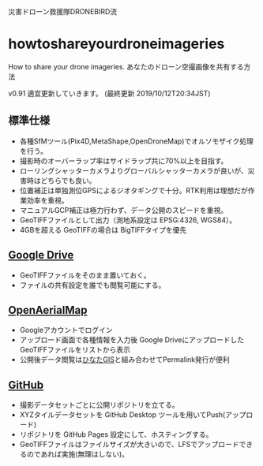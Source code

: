 災害ドローン救援隊DRONEBIRD流

# howtoshareyourdroneimageries 
How to share your drone imageries. あなたのドローン空撮画像を共有する方法

v0.91
適宜更新していきます。
(最終更新 2019/10/12T20:34JST)


## 標準仕様
* 各種SfMツール(Pix4D,MetaShape,OpenDroneMap)でオルソモザイク処理を行う。
* 撮影時のオーバーラップ率はサイドラップ共に70%以上を目指す。
* ローリングシャッターカメラよりグローバルシャッターカメラが良いが、災害時はどちらでも良い。
* 位置補正は単独測位GPSによるジオタギングで十分。RTK利用は理想だが作業効率を重視。
* マニュアルGCP補正は極力行わず、データ公開のスピードを重視。
* GeoTIFFファイルとして出力（測地系設定は EPSG:4326, WGS84）。
* 4GBを超える GeoTIFFの場合は BigTIFFタイプを優先


## [Google Drive](https://www.google.co.jp/drive/apps.html)
* GeoTIFFファイルをそのまま置いておく。
* ファイルの共有設定を誰でも閲覧可能にする。

## [OpenAerialMap](https://openaerialmap.org)
* Googleアカウントでログイン
* アップロード画面で各種情報を入力後 Google Driveにアップロードした GeoTIFFファイルをリストから表示
* 公開後データ閲覧は[ひなたGIS](https://hgis.pref.miyazaki.lg.jp/hinata/hinata.html)と組み合わせてPermalink発行が便利

## [GitHub](https://github.com/)
* 撮影データセットごとに公開リポジトリを立てる。
* XYZタイルデータセットを GitHub Desktop ツールを用いてPush(アップロード)
* リポジトリを GitHub Pages 設定にして、ホスティングする。
* GeoTIFFファイルはファイルサイズが大きいので、LFSでアップロードできるのであれば実施(無理はしない)。
